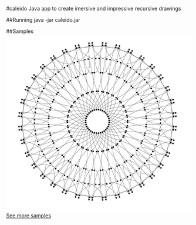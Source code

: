 #caleido
Java app to create imersive and impressive recursive drawings

##Running
java -jar caleido.jar

##Samples
![Sample result](https://github.com/thiagoritcher/caleido/blob/master/samples/sample.jpg)
[See more samples](samples/)